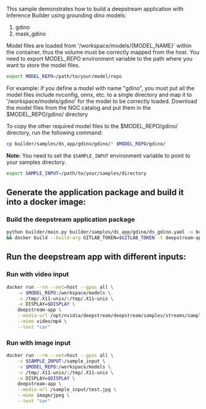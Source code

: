 This sample demonstrates how to build a deepstream application with Inference Builder using grounding dino  models:
1. gdino
2. mask_gdino

Model files are loaded from '/workspace/models/{MODEL_NAME}' within the container, thus the volume must be correctly mapped from the host.
You need to export MODEL_REPO environment variable to the path where you want to store the model files.

```bash
export MODEL_REPO=/path/to/your/model/repo
```

For example: if you define a model with name "gdino", you must put all the model files include nvconfig, onnx, etc. to a single directory and map it to '/workspace/models/gdino' for the model to be correctly loaded.
Download the model files from the NGC catalog and put them in the $MODEL_REPO/gdino/ directory

To copy the other required model files to the $MODEL_REPO/gdino/ directory, run the following command:

```bash
cp builder/samples/ds_app/gdino/gdino/* $MODEL_REPO/gdino/
```

**Note:** You need to set the `$SAMPLE_INPUT` environment variable to point to your samples directory.

```bash
export SAMPLE_INPUT=/path/to/your/samples/directory
```

## Generate the application package and build it into a docker image:

### Build the deepstream application package

```bash
python builder/main.py builder/samples/ds_app/gdino/ds_gdino.yaml -o builder/samples/ds_app --server-type serverless -c builder/samples/tao/processors.py -t \
&& docker build --build-arg GITLAB_TOKEN=$GITLAB_TOKEN -t deepstream-app builder/samples/ds_app
```

## Run the deepstream app with different inputs:

### Run with video input

```bash
docker run --rm --net=host --gpus all \
    -v $MODEL_REPO:/workspace/models \
    -v /tmp/.X11-unix/:/tmp/.X11-unix \
    -e DISPLAY=$DISPLAY \
    deepstream-app \
    --media-url /opt/nvidia/deepstream/deepstream/samples/streams/sample_1080p_h264.mp4 \
    --mime video/mp4 \
    --text "car"
```

### Run with image input

```bash
docker run --rm --net=host --gpus all \
    -v $SAMPLE_INPUT:/sample_input \
    -v $MODEL_REPO:/workspace/models \
    -v /tmp/.X11-unix/:/tmp/.X11-unix \
    -e DISPLAY=$DISPLAY \
    deepstream-app \
    --media-url /sample_input/test.jpg \
    --mime image/jpeg \
    --text "car"
```